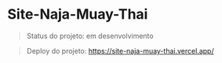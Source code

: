 # Site-Naja-Muay-Thai
> Status do projeto: em desenvolvimento

> Deploy do projeto: https://site-naja-muay-thai.vercel.app/
